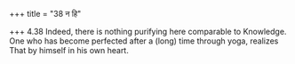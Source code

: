 +++
title = "38 न हि"

+++
4.38 Indeed, there is nothing purifying here comparable to Knowledge.
One who has become perfected after a (long) time through yoga, realizes
That by himself in his own heart.
